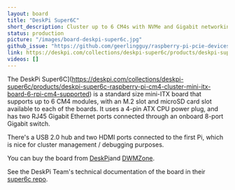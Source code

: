 ```yaml
---
layout: board
title: "DeskPi Super6C"
short_description: Cluster up to 6 CM4s with NVMe and Gigabit networking.
status: production
picture: "/images/board-deskpi-super6c.jpg"
github_issue: "https://github.com/geerlingguy/raspberry-pi-pcie-devices/issues/425"
link: https://deskpi.com/collections/deskpi-super6c/products/deskpi-super6c-raspberry-pi-cm4-cluster-mini-itx-board-6-rpi-cm4-supported
videos: []
---
```

The DeskPi Super6C](https://deskpi.com/collections/deskpi-super6c/products/deskpi-super6c-raspberry-pi-cm4-cluster-mini-itx-board-6-rpi-cm4-supported) is a standard size mini-ITX board that supports up to 6 CM4 modules, with an M.2 slot and microSD card slot available to each of the boards. It uses a 4-pin ATX CPU power plug, and has two RJ45 Gigabit Ethernet ports connected through an onboard 8-port Gigabit switch.

There's a USB 2.0 hub and two HDMI ports connected to the first Pi, which is nice for cluster management / debugging purposes.

You can buy the board from [DeskPi](https://deskpi.com/collections/deskpi-super6c/products/deskpi-super6c-raspberry-pi-cm4-cluster-mini-itx-board-6-rpi-cm4-supported)and [DWMZone](https://dwmzone.com/en/raspberry-pi/1045-raspberry-pi-cm4-cluster-mini-itx-board-6-rpi-cm4-supported.html).

See the DeskPi Team's technical documentation of the board in their [super6c repo](https://github.com/DeskPi-Team/super6c).
